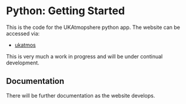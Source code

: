 # Python: Getting Started

This is the code for the UKAtmopshere python app. The website can be accessed via:
  - [ukatmos](www.ukatmos.org)

This is very much a work in progress and will be under continual development.

## Documentation

There will be further documentation as the website develops.
